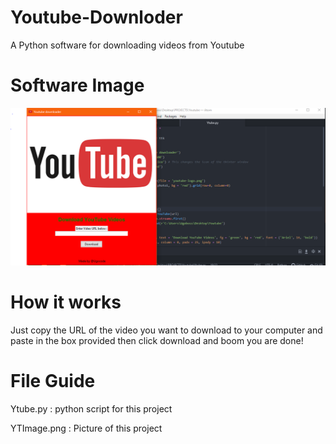# Youtube-Downloder
A Python software for downloading videos from Youtube

# Software Image
![](YTImage.PNG)

# How it works
Just copy the URL of the video you want to download to your computer and paste in the box provided 
then click download and boom you are done! 

# File Guide
Ytube.py : python script for this project

YTImage.png : Picture of this project 
